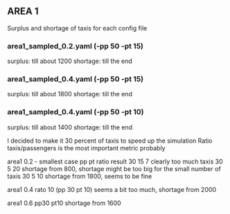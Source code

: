 ## AREA 1
Surplus and shortage of taxis for each config file

### area1_sampled_0.2.yaml (-pp 50 -pt 15)
surplus: till about 1200
shortage: till the end

### area1_sampled_0.4.yaml (-pp 50 -pt 15)
surplus: till about 1800
shortage: till the end

### area1_sampled_0.4.yaml (-pp 50 -pt 10)
surplus: till about 1400
shortage: till the end


I decided to make it 30 percent of taxis to speed up the simulation
Ratio taxis/passengers is the most important metric probably

area1 0.2 - smallest case
pp pt ratio result
30 15 7 clearly too much taxis
30 5 20 shortage from 800, shortage might be too big for the small number of taxis
30 5 10 shortage from 1800, seems to be fine

area1 0.4
rato 10 (pp 30 pt 10) seems a bit too much, shortage from 2000

area1 0.6 pp30 pt10 shortage from 1600

